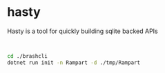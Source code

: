 # hasty

Hasty is a tool for quickly building sqlite backed APIs


##

```bash

cd ./brashcli
dotnet run init -n Rampart -d ./tmp/Rampart

```